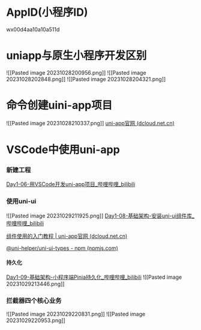 # AppID(小程序ID)
wx00d4aa10a10a511d
# uniapp与原生小程序开发区别
![[Pasted image 20231028200956.png]]
![[Pasted image 20231028202848.png]]
![[Pasted image 20231028204321.png]]

# 命令创建uini-app项目
![[Pasted image 20231028210337.png]]
[uni-app官网 (dcloud.net.cn)](https://uniapp.dcloud.net.cn/quickstart-cli.html#%E5%88%9B%E5%BB%BAuni-app)
# VSCode中使用uni-app
### 新建工程
[Day1-06-用VSCode开发uni-app项目_哔哩哔哩_bilibili](https://www.bilibili.com/video/BV1Bp4y1379L/?p=6&spm_id_from=pageDriver&vd_source=38a42d3bc94243ed2f8761d88e71be21)
### 使用uni-ui
![[Pasted image 20231029211925.png]]
[Day1-08-基础架构-安装uni-ui组件库_哔哩哔哩_bilibili](https://www.bilibili.com/video/BV1Bp4y1379L/?p=8&spm_id_from=pageDriver&vd_source=38a42d3bc94243ed2f8761d88e71be21)

[组件使用的入门教程 | uni-app官网 (dcloud.net.cn)](https://uniapp.dcloud.net.cn/component/)

[@uni-helper/uni-ui-types - npm (npmjs.com)](https://www.npmjs.com/package/@uni-helper/uni-ui-types)
#### 持久化
[Day1-09-基础架构-小程序端Pinia持久化_哔哩哔哩_bilibili](https://www.bilibili.com/video/BV1Bp4y1379L/?p=9&spm_id_from=pageDriver&vd_source=38a42d3bc94243ed2f8761d88e71be21)
![[Pasted image 20231029213446.png]]
### 拦截器四个核心业务
![[Pasted image 20231029220831.png]]
![[Pasted image 20231029220953.png]]
